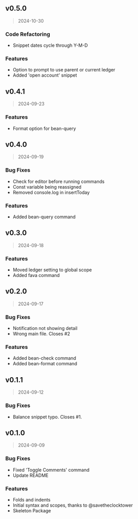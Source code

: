 
## v0.5.0

> 2024-10-30

### Code Refactoring

* Snippet dates cycle through Y-M-D

### Features

* Option to prompt to use parent or current ledger
* Added 'open account' snippet


## v0.4.1

> 2024-09-23

### Features

* Format option for bean-query


## v0.4.0

> 2024-09-19

### Bug Fixes

* Check for editor before running commands
* Const variable being reassigned
* Removed console.log in insertToday

### Features

* Added bean-query command


## v0.3.0

> 2024-09-18

### Features

* Moved ledger setting to global scope
* Added fava command


## v0.2.0

> 2024-09-17

### Bug Fixes

* Notification not showing detail
* Wrong main file. Closes #2

### Features

* Added bean-check command
* Added bean-format command


## v0.1.1

> 2024-09-12

### Bug Fixes

* Balance snippet typo. Closes #1.


## v0.1.0

> 2024-09-09

### Bug Fixes

* Fixed 'Toggle Comments' command
* Update README

### Features

* Folds and indents
* Initial syntax and scopes, thanks to @savetheclocktower
* Skeleton Package

